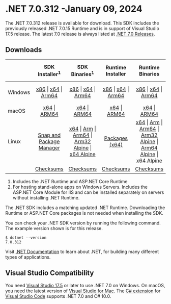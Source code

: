 # .NET 7.0.312 -January 09, 2024

The .NET 7.0.312 release is available for download. This SDK includes the previously released .NET 7.0.15 Runtime and is in support of Visual Studio 17.5 release. The latest 7.0 release is always listed at [.NET 7.0 Releases](../README.md).

## Downloads

|           | SDK Installer<sup>1</sup>                        | SDK Binaries<sup>1</sup>                 | Runtime Installer                                        | Runtime Binaries                                 | ASP.NET Core Runtime           |Windows Desktop Runtime          |
| --------- | :------------------------------------------:     | :----------------------:                 | :---------------------------:                            | :-------------------------:                      | :-----------------:            | :-----------------:            |
| Windows   | [x86][dotnet-sdk-win-x86.exe] \| [x64][dotnet-sdk-win-x64.exe] \| [Arm64][dotnet-sdk-win-arm64.exe] | [x86][dotnet-sdk-win-x86.zip] \| [x64][dotnet-sdk-win-x64.zip] \|  [Arm64][dotnet-sdk-win-arm64.zip] | [x86][dotnet-runtime-win-x86.exe] \| [x64][dotnet-runtime-win-x64.exe] \| [Arm64][dotnet-runtime-win-arm64.exe] | [x86][dotnet-runtime-win-x86.zip] \| [x64][dotnet-runtime-win-x64.zip] \| [Arm64][dotnet-runtime-win-arm64.zip] | [x86][aspnetcore-runtime-win-x86.exe] \| [x64][aspnetcore-runtime-win-x64.exe] \|<br/> [Hosting Bundle][dotnet-hosting-win.exe]<sup>2</sup> | [x86][windowsdesktop-runtime-win-x86.exe] \| [x64][windowsdesktop-runtime-win-x64.exe] \| [Arm64][windowsdesktop-runtime-win-arm64.exe] |
| macOS     | [x64][dotnet-sdk-osx-x64.pkg] \| [ARM64][dotnet-sdk-osx-arm64.pkg] | [x64][dotnet-sdk-osx-x64.tar.gz] \| [ARM64][dotnet-sdk-osx-arm64.tar.gz]  | [x64][dotnet-runtime-osx-x64.pkg] \| [ARM64][dotnet-runtime-osx-arm64.pkg] | [x64][dotnet-runtime-osx-x64.tar.gz] \| [ARM64][dotnet-runtime-osx-arm64.tar.gz]| [x64][aspnetcore-runtime-osx-x64.tar.gz] \| [ARM64][aspnetcore-runtime-osx-arm64.tar.gz] | - |<sup>1</sup>
| Linux     |  [Snap and Package Manager](../install-linux.md)  | [x64][dotnet-sdk-linux-x64.tar.gz] \| [Arm][dotnet-sdk-linux-arm.tar.gz]  \| [Arm64][dotnet-sdk-linux-arm64.tar.gz] \| [Arm32 Alpine][dotnet-sdk-linux-musl-arm.tar.gz]  \| [x64 Alpine][dotnet-sdk-linux-musl-x64.tar.gz] | [Packages (x64)][linux-packages] | [x64][dotnet-runtime-linux-x64.tar.gz] \| [Arm][dotnet-runtime-linux-arm.tar.gz] \| [Arm64][dotnet-runtime-linux-arm64.tar.gz] \| [Arm32 Alpine][dotnet-runtime-linux-musl-arm.tar.gz] \| [Arm64 Alpine][dotnet-runtime-linux-musl-arm64.tar.gz] \| [x64 Alpine][dotnet-runtime-linux-musl-x64.tar.gz]  | [x64][aspnetcore-runtime-linux-x64.tar.gz]<sup>1</sup>  \| [Arm][aspnetcore-runtime-linux-arm.tar.gz]<sup>1</sup> \| [Arm64][aspnetcore-runtime-linux-arm64.tar.gz]<sup>1</sup> \| [x64 Alpine][aspnetcore-runtime-linux-musl-x64.tar.gz] | - | <sup>1</sup> |
|  | [Checksums][checksums-sdk]                             | [Checksums][checksums-sdk]                                      | [Checksums][checksums-runtime]                             | [Checksums][checksums-runtime]  | [Checksums][checksums-runtime]  | [Checksums][checksums-runtime]

1. Includes the .NET Runtime and ASP.NET Core Runtime
2. For hosting stand-alone apps on Windows Servers. Includes the ASP.NET Core Module for IIS and can be installed separately on servers without installing .NET Runtime.

The .NET SDK includes a matching updated .NET Runtime. Downloading the Runtime or ASP.NET Core packages is not needed when installing the SDK.

You can check your .NET SDK version by running the following command. The example version shown is for this release.

```console
$ dotnet --version
7.0.312
```
Visit [.NET Documentation](https://learn.microsoft.com/dotnet/) to learn about .NET, for building many different types of applications.

## Visual Studio Compatibility

You need [Visual Studio 17.5](https://visualstudio.microsoft.com) or later to use .NET 7.0 on Windows. On macOS, you need the latest version of [Visual Studio for Mac](https://visualstudio.microsoft.com/vs/mac/). The [C# extension](https://code.visualstudio.com/docs/languages/dotnet) for [Visual Studio Code](https://code.visualstudio.com/) supports .NET 7.0 and C# 10.0.

[blob-runtime]: https://builds.dotnet.microsoft.com/dotnet/Runtime/
[blob-sdk]: https://builds.dotnet.microsoft.com/dotnet/Sdk/
[release-notes]: 7.0.312.md

[checksums-runtime]: https://builds.dotnet.microsoft.com/dotnet/checksums/7.0.15-sha.txt
[checksums-sdk]: https://builds.dotnet.microsoft.com/dotnet/checksums/7.0.15-sha.txt

[linux-install]: https://learn.microsoft.com/dotnet/core/install/linux

[dotnet-blog]:  https://devblogs.microsoft.com/dotnet/september-2023-updates/
[aspnet-blog]: https://devblogs.microsoft.com/dotnet/announcing-asp-net-core-in-net-7/
[maui-blog]: https://devblogs.microsoft.com/dotnet/update-on-dotnet-maui/

[linux-packages]: ../install-linux.md




[//]: # ( Runtime 7.0.15)
[dotnet-runtime-linux-arm.tar.gz]: https://download.visualstudio.microsoft.com/download/pr/9ef5357d-ad9e-43aa-9d81-d8e9a6406422/8cb59b6315036a8101ce55070085c8e3/dotnet-runtime-7.0.15-linux-arm.tar.gz
[dotnet-runtime-linux-arm64.tar.gz]: https://download.visualstudio.microsoft.com/download/pr/854685e1-521f-4784-8a6a-b49307a3a4a7/6079b3613f0a297df59ab563e31074bc/dotnet-runtime-7.0.15-linux-arm64.tar.gz
[dotnet-runtime-linux-musl-arm.tar.gz]: https://download.visualstudio.microsoft.com/download/pr/55be6919-7a8a-4f04-9d31-61b49edfa6f5/d399d5aac17012a886371687c2c7b0e7/dotnet-runtime-7.0.15-linux-musl-arm.tar.gz
[dotnet-runtime-linux-musl-arm64.tar.gz]: https://download.visualstudio.microsoft.com/download/pr/100ac9c5-da50-440d-b68e-5d98303c0c26/363e1d249c51851cb3ce04700c35b10c/dotnet-runtime-7.0.15-linux-musl-arm64.tar.gz
[dotnet-runtime-linux-musl-x64.tar.gz]: https://download.visualstudio.microsoft.com/download/pr/16fa38b7-7c0d-41a4-9ec4-2a63827656bf/9ef88902b9e4b73da9ec3ce3725b3739/dotnet-runtime-7.0.15-linux-musl-x64.tar.gz
[dotnet-runtime-linux-x64.tar.gz]: https://download.visualstudio.microsoft.com/download/pr/921a24a1-0a7c-4100-b72e-f948ff3b4614/1cf0fe858e6d42bf1ef88d775fd8d865/dotnet-runtime-7.0.15-linux-x64.tar.gz
[dotnet-runtime-osx-arm64.pkg]: https://download.visualstudio.microsoft.com/download/pr/134ce5f1-44b3-47fd-9705-6b99524ba4d7/bbe5dd32e431ec92fa48250757851ac0/dotnet-runtime-7.0.15-osx-arm64.pkg
[dotnet-runtime-osx-arm64.tar.gz]: https://download.visualstudio.microsoft.com/download/pr/44fec9e2-bcd6-460f-b1a9-0e8dfddc98fa/06bcccde9a49279d460d2862f54af404/dotnet-runtime-7.0.15-osx-arm64.tar.gz
[dotnet-runtime-osx-x64.pkg]: https://download.visualstudio.microsoft.com/download/pr/d5c938a1-9fd8-4681-814d-3af7b861445c/ff570d04e8ab27c3aa942a86bdc1c896/dotnet-runtime-7.0.15-osx-x64.pkg
[dotnet-runtime-osx-x64.tar.gz]: https://download.visualstudio.microsoft.com/download/pr/f10c8029-961d-4c91-922e-d81eceda9434/004a62489c01ae2a41ac7ec1aba2eec7/dotnet-runtime-7.0.15-osx-x64.tar.gz
[dotnet-runtime-win-arm64.exe]: https://download.visualstudio.microsoft.com/download/pr/2c5a4ec4-82c9-4097-a0f2-c3a3b9cd8a87/52e93e1955b8ebc0d6d2f59a441ae6c5/dotnet-runtime-7.0.15-win-arm64.exe
[dotnet-runtime-win-arm64.zip]: https://download.visualstudio.microsoft.com/download/pr/2ff84fae-a5bf-4c87-9f32-b986b1811112/e1a34d3dc5d7bae3df00f01ff57544e0/dotnet-runtime-7.0.15-win-arm64.zip
[dotnet-runtime-win-x64.exe]: https://download.visualstudio.microsoft.com/download/pr/83b58670-c0ea-4442-ad35-beb5009f5396/bcf1e10f57dbeea2f46490430abf6882/dotnet-runtime-7.0.15-win-x64.exe
[dotnet-runtime-win-x64.zip]: https://download.visualstudio.microsoft.com/download/pr/b5ed1321-d9fd-41aa-aa75-c26edf0b0e6b/0818675fe18a1f566cb3eff2d040b959/dotnet-runtime-7.0.15-win-x64.zip
[dotnet-runtime-win-x86.exe]: https://download.visualstudio.microsoft.com/download/pr/a0b41d8a-5de8-4dbc-b72b-6c52edf5727e/0b9b3b50a325c1b82ec17a5b63e92ea2/dotnet-runtime-7.0.15-win-x86.exe
[dotnet-runtime-win-x86.zip]: https://download.visualstudio.microsoft.com/download/pr/1effd491-0dbe-4669-be8f-401405447705/0480e379b6bc5fbd5e68f6d3f23fbeda/dotnet-runtime-7.0.15-win-x86.zip

[//]: # ( WindowsDesktop 7.0.15)
[windowsdesktop-runtime-win-arm64.exe]: https://download.visualstudio.microsoft.com/download/pr/b72d5361-0d95-4021-b5fc-ea1e39607561/e19ce3af776d3cfe023a3dc1ea1153e9/windowsdesktop-runtime-7.0.15-win-arm64.exe
[windowsdesktop-runtime-win-arm64.zip]: https://download.visualstudio.microsoft.com/download/pr/d26095de-d472-4f8d-b6e0-1396772637e3/6523e70f33c2ef336b34fde35cbc007d/windowsdesktop-runtime-7.0.15-win-arm64.zip
[windowsdesktop-runtime-win-x64.exe]: https://download.visualstudio.microsoft.com/download/pr/00f765dd-f009-41b4-921f-bee1273f3638/3cb6ac95b2aa7eeb272c6179d56fd036/windowsdesktop-runtime-7.0.15-win-x64.exe
[windowsdesktop-runtime-win-x64.zip]: https://download.visualstudio.microsoft.com/download/pr/063934b0-1ea6-4b08-8783-cbf9ec0e656f/2e1b514c1f690dd1bc1bbaacc99b54a1/windowsdesktop-runtime-7.0.15-win-x64.zip
[windowsdesktop-runtime-win-x86.exe]: https://download.visualstudio.microsoft.com/download/pr/fd3675e7-91e6-4fce-9c77-9336a4973e42/e970987509babd919e8ea29309054c8c/windowsdesktop-runtime-7.0.15-win-x86.exe
[windowsdesktop-runtime-win-x86.zip]: https://download.visualstudio.microsoft.com/download/pr/1d62add1-6310-403a-b486-ae9fec44c282/e6cb984eecfec122dd80558d99ee6cb7/windowsdesktop-runtime-7.0.15-win-x86.zip

[//]: # ( ASP 7.0.15)
[aspnetcore-runtime-linux-arm.tar.gz]: https://download.visualstudio.microsoft.com/download/pr/4417e578-9a22-4273-9a15-d4f67887ea51/58689d63082664983b3f6b9ed2058566/aspnetcore-runtime-7.0.15-linux-arm.tar.gz
[aspnetcore-runtime-linux-arm64.tar.gz]: https://download.visualstudio.microsoft.com/download/pr/fed5ac78-3c8f-4eb9-bc13-2df4e97d01e1/3125fd43ab4eaf0e3304839295bf4bfd/aspnetcore-runtime-7.0.15-linux-arm64.tar.gz
[aspnetcore-runtime-linux-musl-arm.tar.gz]: https://download.visualstudio.microsoft.com/download/pr/11f03408-dfd1-400a-acf1-18f668d022b8/304208efdd75bb9eb7e76e31760dfeb6/aspnetcore-runtime-7.0.15-linux-musl-arm.tar.gz
[aspnetcore-runtime-linux-musl-arm64.tar.gz]: https://download.visualstudio.microsoft.com/download/pr/4a5cb329-1822-4d80-9967-11fba08b62ae/d15c0a8194e65c11394ad3083536dd31/aspnetcore-runtime-7.0.15-linux-musl-arm64.tar.gz
[aspnetcore-runtime-linux-musl-x64.tar.gz]: https://download.visualstudio.microsoft.com/download/pr/d1874735-65d1-4074-b592-2724cdf8f52d/cc7990db68c7a30ba3febcef910bfcdc/aspnetcore-runtime-7.0.15-linux-musl-x64.tar.gz
[aspnetcore-runtime-linux-x64.tar.gz]: https://download.visualstudio.microsoft.com/download/pr/30cb8b2d-ee36-421b-90d0-6650bf5180ad/9e2dff64d0134c46b74eafcad1bb658d/aspnetcore-runtime-7.0.15-linux-x64.tar.gz
[aspnetcore-runtime-osx-arm64.tar.gz]: https://download.visualstudio.microsoft.com/download/pr/478d989b-d381-448d-be80-f81c5ec93014/9a7b49e5a2c0720e290d19a9447984cc/aspnetcore-runtime-7.0.15-osx-arm64.tar.gz
[aspnetcore-runtime-osx-x64.tar.gz]: https://download.visualstudio.microsoft.com/download/pr/1d44c976-5d7e-441c-aaf2-1b43b95131cc/b9f0c5a91fceb7fd47c76a7097c75c78/aspnetcore-runtime-7.0.15-osx-x64.tar.gz
[aspnetcore-runtime-win-arm64.zip]: https://download.visualstudio.microsoft.com/download/pr/c0f97d9a-ac83-4725-a4b5-3348315979f6/bba379c56b3f7fe8bb19045982b28c92/aspnetcore-runtime-7.0.15-win-arm64.zip
[aspnetcore-runtime-win-x64.exe]: https://download.visualstudio.microsoft.com/download/pr/af20f5ce-cdf2-469c-ae29-20731dbdb49c/d9c568ae0fb44b91778aa74f6431f041/aspnetcore-runtime-7.0.15-win-x64.exe
[aspnetcore-runtime-win-x64.zip]: https://download.visualstudio.microsoft.com/download/pr/1c1d5f0b-f967-410b-bfc6-2f3b5dff1774/be0ba8e4cf4660ce01da77a9038ff9d8/aspnetcore-runtime-7.0.15-win-x64.zip
[aspnetcore-runtime-win-x86.exe]: https://download.visualstudio.microsoft.com/download/pr/23a3ba62-0a1a-4602-8ff9-003b33c52728/c221ac946c2a13484f5df1b655e96e26/aspnetcore-runtime-7.0.15-win-x86.exe
[aspnetcore-runtime-win-x86.zip]: https://download.visualstudio.microsoft.com/download/pr/67ea8710-5746-41cb-915b-20fb8b59cbaf/87ba569c8652540f1558ff839c1b8cfc/aspnetcore-runtime-7.0.15-win-x86.zip
[dotnet-hosting-win.exe]: https://download.visualstudio.microsoft.com/download/pr/5622bbdd-9184-4dcc-8ea6-7a7f1ce9de74/57103ffa6a60fb2db059d621165ef4b6/dotnet-hosting-7.0.15-win.exe

[//]: # ( SDK 7.0.312)
[dotnet-sdk-linux-arm.tar.gz]: https://download.visualstudio.microsoft.com/download/pr/04977587-b4c8-4c2c-b20c-32eafd036f3b/b7e4fe88b5cb5b1a468ed2402bcc3f2c/dotnet-sdk-7.0.312-linux-arm.tar.gz
[dotnet-sdk-linux-arm64.tar.gz]: https://download.visualstudio.microsoft.com/download/pr/8d281ed9-ee2a-43be-8d44-05cbe50e5f15/64abafcf34c31c638d8df7cb5e5e63fb/dotnet-sdk-7.0.312-linux-arm64.tar.gz
[dotnet-sdk-linux-musl-arm.tar.gz]: https://download.visualstudio.microsoft.com/download/pr/175dff28-eeab-4dba-b851-b642be4aa5d0/f39b28967320879a015a660b2dc51618/dotnet-sdk-7.0.312-linux-musl-arm.tar.gz
[dotnet-sdk-linux-musl-arm64.tar.gz]: https://download.visualstudio.microsoft.com/download/pr/f24f4a68-040e-4cef-ae66-b3b1ad95e504/ad747725828c2317aa4d3d81814a362f/dotnet-sdk-7.0.312-linux-musl-arm64.tar.gz
[dotnet-sdk-linux-musl-x64.tar.gz]: https://download.visualstudio.microsoft.com/download/pr/ca925bc0-a081-4775-b018-5c8d9a279d7d/86a05abb1e9046375230dae657286f94/dotnet-sdk-7.0.312-linux-musl-x64.tar.gz
[dotnet-sdk-linux-x64.tar.gz]: https://download.visualstudio.microsoft.com/download/pr/efd0d4d1-31c3-4639-8377-d0aaa8fb156d/938c9cf0d58ee73be251848e96c43378/dotnet-sdk-7.0.312-linux-x64.tar.gz
[dotnet-sdk-osx-arm64.pkg]: https://download.visualstudio.microsoft.com/download/pr/0b20d40e-43f6-49a8-8e60-a5a2f02735c5/1355f0135616c05488b0d64d54d883c7/dotnet-sdk-7.0.312-osx-arm64.pkg
[dotnet-sdk-osx-arm64.tar.gz]: https://download.visualstudio.microsoft.com/download/pr/35405023-7383-45d1-87bd-3f60dacac5f3/65a9b2a9f9cc2da877b6817725010930/dotnet-sdk-7.0.312-osx-arm64.tar.gz
[dotnet-sdk-osx-x64.pkg]: https://download.visualstudio.microsoft.com/download/pr/635c0000-7946-47dc-856a-63e8aabe6fbf/8b4954c648e9d9f33473a61770b5325f/dotnet-sdk-7.0.312-osx-x64.pkg
[dotnet-sdk-osx-x64.tar.gz]: https://download.visualstudio.microsoft.com/download/pr/7b50ce00-bf18-457c-aabd-0ef5dcfe9e6f/fe98dcbfaca73b37f2161c997dc70b4d/dotnet-sdk-7.0.312-osx-x64.tar.gz
[dotnet-sdk-win-arm64.exe]: https://download.visualstudio.microsoft.com/download/pr/e29ba827-7622-4a10-ab7e-c19998ce4eef/88d7a17256c0dfa0c2f1a33cf296e9b6/dotnet-sdk-7.0.312-win-arm64.exe
[dotnet-sdk-win-arm64.zip]: https://download.visualstudio.microsoft.com/download/pr/ea9c16c0-7f4a-42f9-b4e6-b79469eb6838/166c350dc6a3d6fee4a9b1df0793140e/dotnet-sdk-7.0.312-win-arm64.zip
[dotnet-sdk-win-x64.exe]: https://download.visualstudio.microsoft.com/download/pr/c37509bb-b708-45e7-970e-35c12bbd4d93/2e6b39aa8658e7acf29540798060b731/dotnet-sdk-7.0.312-win-x64.exe
[dotnet-sdk-win-x64.zip]: https://download.visualstudio.microsoft.com/download/pr/6c9a7914-cfa8-4cea-9a6d-6ee019866064/9432f0b5c0763cea78328bab09b93893/dotnet-sdk-7.0.312-win-x64.zip
[dotnet-sdk-win-x86.exe]: https://download.visualstudio.microsoft.com/download/pr/b8988c2b-ba27-4c7d-bf2b-d55008c5dba1/803acfb50916bcdb2ecd057e47e8af3c/dotnet-sdk-7.0.312-win-x86.exe
[dotnet-sdk-win-x86.zip]: https://download.visualstudio.microsoft.com/download/pr/b17b0876-fde0-4824-bb4b-b8585d6b861e/d8e05a5c9c8bc02ad696e5f166d222ab/dotnet-sdk-7.0.312-win-x86.zip